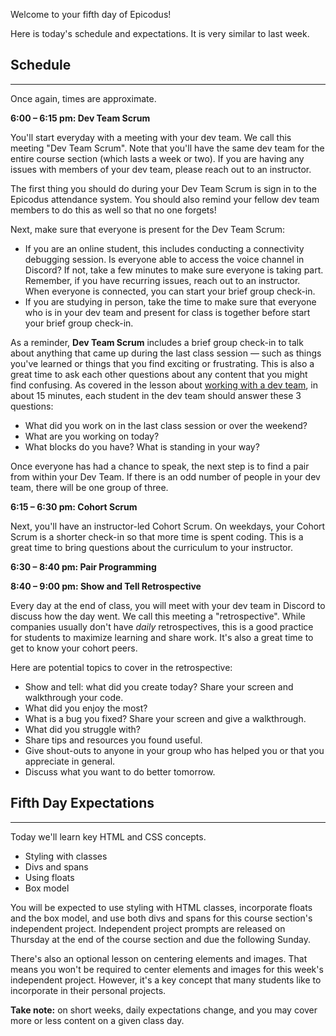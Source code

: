 Welcome to your fifth day of Epicodus!

Here is today's schedule and expectations. It is very similar to last week.

## Schedule
---

Once again, times are approximate.

**6:00 – 6:15 pm: Dev Team Scrum**

You'll start everyday with a meeting with your dev team. We call this meeting "Dev Team Scrum". Note that you'll have the same dev team for the entire course section (which lasts a week or two). If you are having any issues with members of your dev team, please reach out to an instructor.

The first thing you should do during your Dev Team Scrum is sign in to the Epicodus attendance system. You should also remind your fellow dev team members to do this as well so that no one forgets!

Next, make sure that everyone is present for the Dev Team Scrum: 

- If you are an online student, this includes conducting a connectivity debugging session. Is everyone able to access the voice channel in Discord? If not, take a few minutes to make sure everyone is taking part. Remember, if you have recurring issues, reach out to an instructor. When everyone is connected, you can start your brief group check-in.
- If you are studying in person, take the time to make sure that everyone who is in your dev team and present for class is together before start your brief group check-in.

As a reminder, **Dev Team Scrum** includes a brief group check-in to talk about anything that came up during the last class session — such as things you've learned or things that you find exciting or frustrating. This is also a great time to ask each other questions about any content that you might find confusing. As covered in the lesson about [working with a dev team](https://www.learnhowtoprogram.com/introduction-to-programming-part-time/getting-started-with-intro-to-programming/working-with-a-dev-team), in about 15 minutes, each student in the dev team should answer these 3 questions:

* What did you work on in the last class session or over the weekend?
* What are you working on today?
* What blocks do you have? What is standing in your way?

Once everyone has had a chance to speak, the next step is to find a pair from within your Dev Team. If there is an odd number of people in your dev team, there will be one group of three. 

**6:15 – 6:30 pm: Cohort Scrum**

Next, you'll have an instructor-led Cohort Scrum. On weekdays, your Cohort Scrum is a shorter check-in so that more time is spent coding. This is a great time to bring questions about the curriculum to your instructor.

**6:30 – 8:40 pm: Pair Programming** 

**8:40 – 9:00 pm: Show and Tell Retrospective**

Every day at the end of class, you will meet with your dev team in Discord to discuss how the day went. We call this meeting a "retrospective". While companies usually don't have _daily_ retrospectives, this is a good practice for students to maximize learning and share work. It's also a great time to get to know your cohort peers.

Here are potential topics to cover in the retrospective:

* Show and tell: what did you create today? Share your screen and walkthrough your code.
* What did you enjoy the most?
* What is a bug you fixed? Share your screen and give a walkthrough.
* What did you struggle with?
* Share tips and resources you found useful.
* Give shout-outs to anyone in your group who has helped you or that you appreciate in general.
* Discuss what you want to do better tomorrow.

## Fifth Day Expectations
---

Today we'll learn key HTML and CSS concepts.

* Styling with classes
* Divs and spans
* Using floats
* Box model

You will be expected to use styling with HTML classes, incorporate floats and the box model, and use both divs and spans for this course section's independent project. Independent project prompts are released on Thursday at the end of the course section and due the following Sunday.

There's also an optional lesson on centering elements and images. That means you won't be required to center elements and images for this week's independent project. However, it's a key concept that many students like to incorporate in their personal projects.

**Take note:** on short weeks, daily expectations change, and you may cover more or less content on a given class day.

